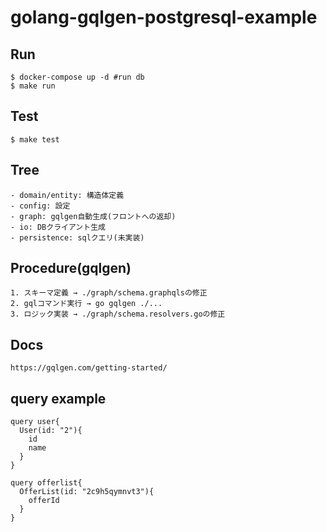 # golang-gqlgen-postgresql-example

## Run
```
$ docker-compose up -d #run db
$ make run
```
## Test
```
$ make test
```

## Tree
    - domain/entity: 構造体定義
    - config: 設定
    - graph: gqlgen自動生成(フロントへの返却)
    - io: DBクライアント生成
    - persistence: sqlクエリ(未実装)

## Procedure(gqlgen)
    1. スキーマ定義 → ./graph/schema.graphqlsの修正
    2. gqlコマンド実行 → go gqlgen ./...
    3. ロジック実装 → ./graph/schema.resolvers.goの修正

## Docs
    https://gqlgen.com/getting-started/


## query example
```
query user{
  User(id: "2"){
    id
    name
  }
}
```

```
query offerlist{
  OfferList(id: "2c9h5qymnvt3"){
    offerId
  }
}
```